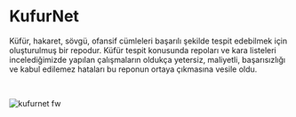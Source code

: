 # KufurNet

Küfür, hakaret, sövgü, ofansif cümleleri başarılı şekilde tespit edebilmek için oluşturulmuş bir repodur. Küfür tespit konusunda repoları ve kara listeleri incelediğimizde yapılan çalışmaların oldukça yetersiz, maliyetli, başarısızlığı ve kabul edilemez hataları bu reponun ortaya çıkmasına vesile oldu. 

<br>

![kufurnet fw](https://github.com/datasciengine/KufurNet/assets/90087613/43e12bcf-b26d-4009-b135-9259d1db44a3)


